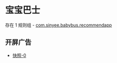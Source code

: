 # 宝宝巴士

存在 1 规则组 - [com.sinyee.babybus.recommendapp](/src/apps/com.sinyee.babybus.recommendapp.ts)

## 开屏广告

- [快照-0](https://i.gkd.li/import/12740356)
